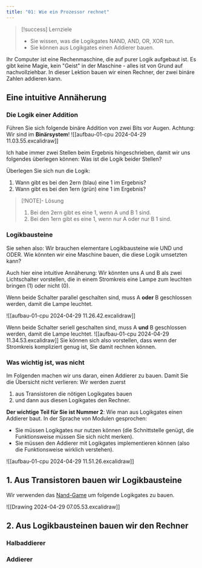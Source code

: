 ```yaml
---
title: "01: Wie ein Prozessor rechnet"
---
```

> [!success] Lernziele
> 
> - Sie wissen, was die Logikgates NAND, AND, OR, XOR tun.
> - Sie können aus Logikgates einen Addierer bauen.

Ihr Computer ist eine Rechenmaschine, die auf purer Logik aufgebaut ist. Es gibt keine Magie, kein "Geist" in der Maschine - alles ist von Grund auf nachvollziehbar. In dieser Lektion bauen wir einen Rechner, der zwei binäre Zahlen addieren kann.

## Eine intuitive Annäherung

### Die Logik einer Addition

Führen Sie sich folgende binäre Addition von zwei Bits vor Augen. Achtung: Wir sind im **Binärsystem**!
![[aufbau-01-cpu 2024-04-29 11.03.55.excalidraw]]

Ich habe immer zwei Stellen beim Ergebnis hingeschrieben, damit wir uns folgendes überlegen können: Was ist die Logik beider Stellen?

Überlegen Sie sich nun die Logik:
1. Wann gibt es bei den 2ern (blau) eine 1 im Ergebnis?
2. Wann gibt es bei den 1ern (grün) eine 1 im Ergebnis?
> [!NOTE]- Lösung
> 
> 1. Bei den 2ern gibt es eine 1, wenn A und B 1 sind.
> 2. Bei den 1ern gibt es eine 1, wenn nur A oder nur B 1 sind.

### Logikbausteine

Sie sehen also: Wir brauchen elementare Logikbausteine wie UND und ODER. Wie könnten wir eine Maschine bauen, die diese Logik umsetzten kann? 

Auch hier eine intuitive Annäherung: Wir könnten uns A und B als zwei Lichtschalter vorstellen, die in einem Stromkreis eine Lampe zum leuchten bringen (1) oder nicht (0).

Wenn beide Schalter parallel geschalten sind, muss A **oder** B geschlossen werden, damit die Lampe leuchtet.

![[aufbau-01-cpu 2024-04-29 11.26.42.excalidraw]]

Wenn beide Schalter seriell geschalten sind, muss A **und** B geschlossen werden, damit die Lampe leuchtet.
![[aufbau-01-cpu 2024-04-29 11.34.53.excalidraw]]
Sie können sich also vorstellen, dass wenn der Stromkreis kompliziert genug ist, Sie damit rechnen können. 

### Was wichtig ist, was nicht

Im Folgenden machen wir uns daran, einen Addierer zu bauen. Damit Sie die Übersicht nicht verlieren: Wir werden zuerst 
1. aus Transistoren die nötigen Logikgates bauen 
2. und dann aus diesen Logikgates den Rechner.

**Der wichtige Teil für Sie ist Nummer 2**: Wie man aus Logikgates einen Addierer baut. In der Sprache von Modulen gesprochen:
- Sie müssen Logikgates nur nutzen können (die Schnittstelle genügt, die Funktionsweise müssen Sie sich nicht merken).
- Sie müssen den Addierer mit Logikgates implementieren können (also die Funktionsweise wirklich verstehen).

![[aufbau-01-cpu 2024-04-29 11.51.26.excalidraw]]

## 1. Aus Transistoren bauen wir Logikbausteine

Wir verwenden das [Nand-Game](https://nandgame.com/) um folgende Logikgates zu bauen.


![[Drawing 2024-04-29 07.05.53.excalidraw]]

## 2. Aus Logikbausteinen bauen wir den Rechner

### Halbaddierer

### Addierer

